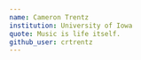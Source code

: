 ```yaml
---
name: Cameron Trentz
institution: University of Iowa
quote: Music is life itself.
github_user: crtrentz
---
```

